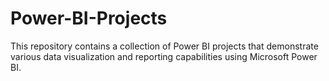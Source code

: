 # Power-BI-Projects
This repository contains a collection of Power BI projects that demonstrate various data visualization and reporting capabilities using Microsoft Power BI.
